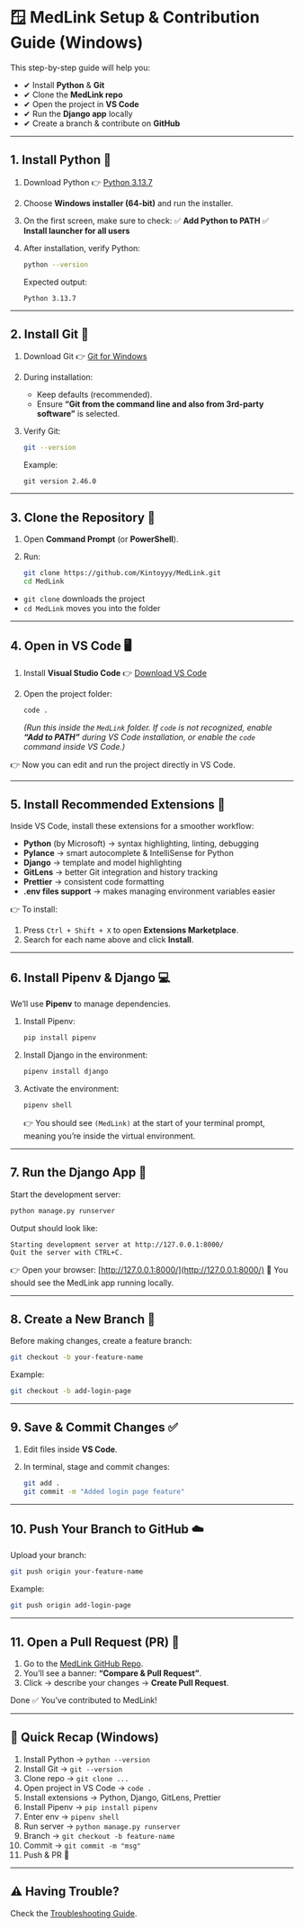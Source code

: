 # 🪟 MedLink Setup & Contribution Guide (Windows)

This step-by-step guide will help you:
- ✔ Install **Python** & **Git**
- ✔ Clone the **MedLink repo**
- ✔ Open the project in **VS Code**
- ✔ Run the **Django app** locally
- ✔ Create a branch & contribute on **GitHub**

---

## 1. Install Python 🐍

1. Download Python 👉 [Python 3.13.7](https://www.python.org/downloads/release/python-3137/)
2. Choose **Windows installer (64-bit)** and run the installer.
3. On the first screen, make sure to check:
   ✅ **Add Python to PATH**
   ✅ **Install launcher for all users**
4. After installation, verify Python:

   ```bash
   python --version
   ```

   Expected output:

   ```
   Python 3.13.7
   ```

---

## 2. Install Git 🔧

1. Download Git 👉 [Git for Windows](https://git-scm.com/download/win)
2. During installation:

   * Keep defaults (recommended).
   * Ensure **“Git from the command line and also from 3rd-party software”** is selected.
3. Verify Git:

   ```bash
   git --version
   ```

   Example:

   ```
   git version 2.46.0
   ```

---

## 3. Clone the Repository 📂

1. Open **Command Prompt** (or **PowerShell**).
2. Run:

   ```bash
   git clone https://github.com/Kintoyyy/MedLink.git
   cd MedLink
   ```

* `git clone` downloads the project
* `cd MedLink` moves you into the folder

---

## 4. Open in VS Code 🖥️

1. Install **Visual Studio Code** 👉 [Download VS Code](https://code.visualstudio.com/download)
2. Open the project folder:

   ```bash
   code .
   ```

   *(Run this inside the `MedLink` folder. If `code` is not recognized, enable **“Add to PATH”** during VS Code installation, or enable the `code` command inside VS Code.)*

👉 Now you can edit and run the project directly in VS Code.

---

## 5. Install Recommended Extensions 🔌

Inside VS Code, install these extensions for a smoother workflow:

* **Python** (by Microsoft) → syntax highlighting, linting, debugging
* **Pylance** → smart autocomplete & IntelliSense for Python
* **Django** → template and model highlighting
* **GitLens** → better Git integration and history tracking
* **Prettier** → consistent code formatting
* **.env files support** → makes managing environment variables easier

👉 To install:

1. Press `Ctrl + Shift + X` to open **Extensions Marketplace**.
2. Search for each name above and click **Install**.

---

## 6. Install Pipenv & Django 💻

We’ll use **Pipenv** to manage dependencies.

1. Install Pipenv:

   ```bash
   pip install pipenv
   ```
2. Install Django in the environment:

   ```bash
   pipenv install django
   ```
3. Activate the environment:

   ```bash
   pipenv shell
   ```

   👉 You should see `(MedLink)` at the start of your terminal prompt, meaning you’re inside the virtual environment.

---

## 7. Run the Django App 🚀

Start the development server:

```bash
python manage.py runserver
```

Output should look like:

```
Starting development server at http://127.0.0.1:8000/
Quit the server with CTRL+C.
```

👉 Open your browser: [http://127.0.0.1:8000/](http://127.0.0.1:8000/)
🎉 You should see the MedLink app running locally.

---

## 8. Create a New Branch 🌱

Before making changes, create a feature branch:

```bash
git checkout -b your-feature-name
```

Example:

```bash
git checkout -b add-login-page
```

---

## 9. Save & Commit Changes ✅

1. Edit files inside **VS Code**.
2. In terminal, stage and commit changes:

   ```bash
   git add .
   git commit -m "Added login page feature"
   ```

---

## 10. Push Your Branch to GitHub ☁️

Upload your branch:

```bash
git push origin your-feature-name
```

Example:

```bash
git push origin add-login-page
```

---

## 11. Open a Pull Request (PR) 🔄

1. Go to the [MedLink GitHub Repo](https://github.com/Kintoyyy/MedLink).
2. You’ll see a banner: **“Compare & Pull Request”**.
3. Click → describe your changes → **Create Pull Request**.

Done ✅ You’ve contributed to MedLink!

---

## 🔎 Quick Recap (Windows)

1. Install Python → `python --version`
2. Install Git → `git --version`
3. Clone repo → `git clone ...`
4. Open project in VS Code → `code .`
5. Install extensions → Python, Django, GitLens, Prettier
6. Install Pipenv → `pip install pipenv`
7. Enter env → `pipenv shell`
8. Run server → `python manage.py runserver`
9. Branch → `git checkout -b feature-name`
10. Commit → `git commit -m "msg"`
11. Push & PR 🚀

---

## ⚠️ Having Trouble?

Check the [Troubleshooting Guide](/TROUBLESHOOTING_WINDOWS.md).
